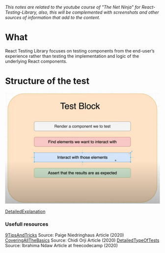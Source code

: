 _This notes are related to the youtube course of "The Net Ninja" for React-Testing-Library, also, this will be complemented with screenshots and other sources of information that add to the content._

# What

React Testing Library focuses on testing components from the end-user’s experience rather than testing the implementation and logic of the underlying React components.

# Structure of the test

![alt text](TextBlock.png "structure of tests")

[DetailedExplanation][ref1]

### Usefull resources

[9TipsAndTricks][ref2] Source: Paige Niedringhaus Article (2020)
[CoveringAllTheBasics][ref3] Source: Chidi Orji Article (2020)
[DetailedTypeOfTests][ref4] Source: Ibrahima Ndaw Article at freecodecamp (2020)

[ref1]: https://www.youtube.com/watch?v=SppbtlpPZu4&list=PL4cUxeGkcC9gm4_-5UsNmLqMosM-dzuvQ&index=4
[ref2]: https://betterprogramming.pub/9-react-testing-library-tips-and-tricks-5cce3e458282
[ref3]: https://www.smashingmagazine.com/2020/07/react-apps-testing-library/
[ref4]: https://www.freecodecamp.org/news/8-simple-steps-to-start-testing-react-apps-using-react-testing-library-and-jest/

